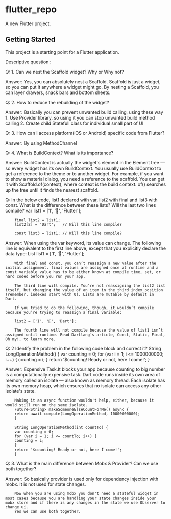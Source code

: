 # flutter_repo

A new Flutter project.

## Getting Started

This project is a starting point for a Flutter application.

Descriptive question :

Q: 1.   Can we nest the Scaffold widget? Why or Why not?

Answer: Yes, you can absolutely nest a Scaffold. Scaffold is just a widget, so you can put it anywhere a widget might go. By nesting a Scaffold, you can layer drawers, snack bars and bottom sheets.

Q: 2.   How to reduce the rebuilding of the widget?

Answer: Basically you can prevent unwanted build calling, using these way
        1. Use Provider library, so using it you can stop unwanted build method calling
        2. Create child Statefull class for individual small part of UI

Q: 3.   How can I access platform(iOS or Android) specific code from Flutter?

Answer: By using MethodChannel

Q: 4.   What is BuildContext? What is its importance?

Answer: BuildContext is actually the widget's element in the Element tree — so every widget has its own BuildContext.
        You usually use BuildContext to get a reference to the theme or to another widget. For example, if you want to show a material dialog, you need a reference to the scaffold. You can get it with Scaffold.of(context), where context is the build context. of() searches up the tree until it finds the nearest scaffold.


Q:      In the below code, list1 declared with var, list2 with final and list3 with const. What is
        the difference between these lists? Will the last two lines compile?
        var list1 = ['I', '💙', 'Flutter'];

        final list2 = list1;
        list2[2] = 'Dart';   // Will this line compile?

        const list3 = list1; // Will this line compile?

Answer: When using the var keyword,  its value can change. The following line is equivalent to the first line above, except that you explicitly declare the data type:
        List<String> list1 = ['I', '💙', 'Flutter'];

        With final and const, you can’t reassign a new value after the initial assignment. final values are assigned once at runtime and a const variable value has to be either known at compile time, set, or hard coded before you run your app.

        The third line will compile. You’re not reassigning the list2 list itself, but changing the value of an item in the third index position (remember, indexes start with 0). Lists are mutable by default in Dart.

        If you tried to do the following, though, it wouldn’t compile because you’re trying to reassign a final variable:

        list2 = ['I', '💙', 'Dart'];

        The fourth line will not compile because the value of list1 isn’t assigned until runtime. Read Dartlang’s article, Const, Static, Final, Oh my!, to learn more.

Q: 2    Identify the problem in the following code block and correct it?
        String LongOperationMethod() {
        var counting = 0;
        for (var i = 1; i <= 1000000000; i++) {
        counting = i;
        }
        return '$counting! Ready or not, here I come!';
        }

Answer: Expensive Task.It blocks your app because counting to big number is a computationally expensive task.
        Dart code runs inside its own area of memory called an isolate — also known as memory thread. Each isolate has its own memory heap, which ensures that no isolate can access any other isolate's state.

        Making it an async function wouldn't help, either, because it would still run on the same isolate.
        Future<String> makeSomeoneElseCountForMe() async {
        return await compute(LongOperationMethod, 10000000000);
        }

        String LongOperationMethod(int countTo) {
        var counting = 0;
        for (var i = 1; i <= countTo; i++) {
        counting = i;
        }
        return '$counting! Ready or not, here I come!';
        }

Q: 3.   What is the main difference between Mobx & Provider? Can we use both together?
        
Answer: So basically provider is used only for dependency injection with mobx. It is not used for state changes.

        Now when you are using mobx you don't need a stateful widget in most cases because you are handling your state changes inside your mobx store and if there is any changes in the state we use Observer to change ui.
        Yes we can use both together.






